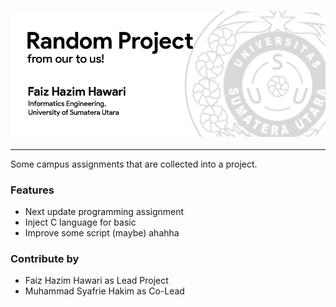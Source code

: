 <h3 align="center"><a href="https://github.com/Zazaaw/Dasar-Pemrograman-USU"><img src="https://github.com/Zazaaw/Dasar-Pemrograman-USU/blob/main/banner%20random%20project.png" width="800px"></a></h3>

---

Some campus assignments that are
collected into a project.

### Features
- Next update programming assignment
- Inject C language for basic 
- Improve some script (maybe) ahahha

### Contribute by
- Faiz Hazim Hawari as Lead Project
- Muhammad Syafrie Hakim as Co-Lead
